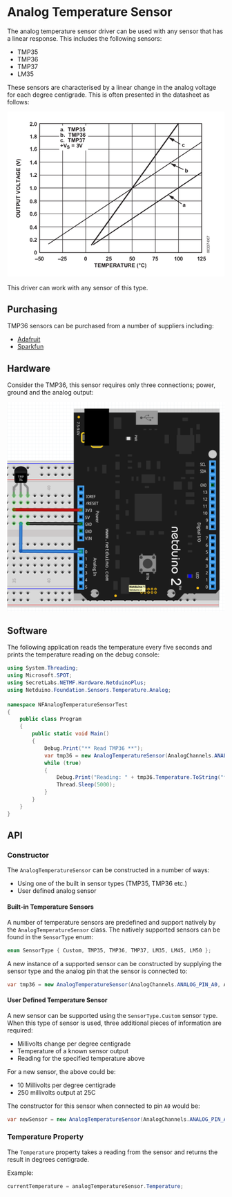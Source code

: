 # Analog Temperature Sensor

The analog temperature sensor driver can be used with any sensor that has a linear response.  This includes the following sensors:

* TMP35
* TMP36
* TMP37
* LM35

These sensors are characterised by a linear change in the analog voltage for each degree centigrade.  This is often presented in the datasheet as follows:

![Linear Analog Sensor](AnalogSensorLinearResponse.png)

This driver can work with any sensor of this type.

## Purchasing

TMP36 sensors can be purchased from a number of suppliers including:

* [Adafruit](https://www.adafruit.com/product/165)
* [Sparkfun](https://www.sparkfun.com/products/10988)

## Hardware

Consider the TMP36, this sensor requires only three connections; power, ground and the analog output:

![TMP36 Connected to Netduino](TMP36.png)

## Software

The following application reads the temperature every five seconds and prints the temperature reading on the debug console:

```csharp
using System.Threading;
using Microsoft.SPOT;
using SecretLabs.NETMF.Hardware.NetduinoPlus;
using Netduino.Foundation.Sensors.Temperature.Analog;

namespace NFAnalogTemperatureSensorTest
{
    public class Program
    {
        public static void Main()
        {
            Debug.Print("** Read TMP36 **");
            var tmp36 = new AnalogTemperatureSensor(AnalogChannels.ANALOG_PIN_A0, AnalogTemperatureSensor.SensorType.TMP36);
            while (true)
            {
                Debug.Print("Reading: " + tmp36.Temperature.ToString("f2"));
                Thread.Sleep(5000);
            }
        }
    }
}
```

## API

### Constructor

The `AnalogTemperatureSensor` can be constructed in a number of ways:

* Using one of the built in sensor types (TMP35, TMP36 etc.)
* User defined analog sensor

#### Built-in Temperature Sensors

A number of temperature sensors are predefined and support natively by the `AnalogTemperatureSensor` class.  The natively supported sensors can be found in the `SensorType` enum:

```csharp
enum SensorType { Custom, TMP35, TMP36, TMP37, LM35, LM45, LM50 };
```

A new instance of a supported sensor can be constructed  by supplying the sensor type and the analog pin that the sensor is connected to:

```csharp
var tmp36 = new AnalogTemperatureSensor(AnalogChannels.ANALOG_PIN_A0, AnalogTemperatureSensor.SensorType.TMP36);
```

#### User Defined Temperature Sensor

A new sensor can be supported using the `SensorType.Custom` sensor type.  When this type of sensor is used, three additional pieces of information are required:

* Millivolts change per degree centigrade 
* Temperature of a known sensor output
* Reading for the specified temperature above

For a new sensor, the above could be:

* 10 Millivolts per degree centigrade
* 250 millivolts output at 25C

The constructor for this sensor when connected to pin `A0` would be:

```csharp
var newSensor = new AnalogTemperatureSensor(AnalogChannels.ANALOG_PIN_A0, 25, 250, 10);
```

### Temperature Property

The `Temperature` property takes a reading from the sensor and returns the result in degrees centigrade.

Example:

```csharp
currentTemperature = analogTemperatureSensor.Temperature;
```